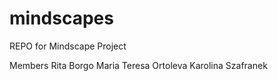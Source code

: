 # mindscapes
REPO for Mindscape Project

Members
Rita Borgo
Maria Teresa Ortoleva
Karolina Szafranek
